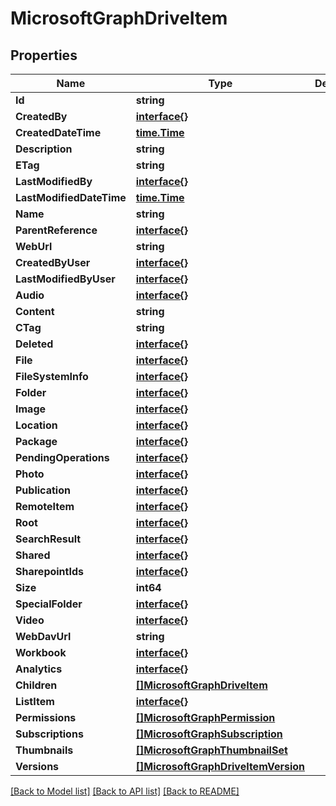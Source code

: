 # MicrosoftGraphDriveItem

## Properties

Name | Type | Description | Notes
------------ | ------------- | ------------- | -------------
**Id** | **string** |  | [optional] 
**CreatedBy** | [**interface{}**](.md) |  | [optional] 
**CreatedDateTime** | [**time.Time**](time.Time.md) |  | [optional] 
**Description** | **string** |  | [optional] 
**ETag** | **string** |  | [optional] 
**LastModifiedBy** | [**interface{}**](.md) |  | [optional] 
**LastModifiedDateTime** | [**time.Time**](time.Time.md) |  | [optional] 
**Name** | **string** |  | [optional] 
**ParentReference** | [**interface{}**](.md) |  | [optional] 
**WebUrl** | **string** |  | [optional] 
**CreatedByUser** | [**interface{}**](.md) |  | [optional] 
**LastModifiedByUser** | [**interface{}**](.md) |  | [optional] 
**Audio** | [**interface{}**](.md) |  | [optional] 
**Content** | **string** |  | [optional] 
**CTag** | **string** |  | [optional] 
**Deleted** | [**interface{}**](.md) |  | [optional] 
**File** | [**interface{}**](.md) |  | [optional] 
**FileSystemInfo** | [**interface{}**](.md) |  | [optional] 
**Folder** | [**interface{}**](.md) |  | [optional] 
**Image** | [**interface{}**](.md) |  | [optional] 
**Location** | [**interface{}**](.md) |  | [optional] 
**Package** | [**interface{}**](.md) |  | [optional] 
**PendingOperations** | [**interface{}**](.md) |  | [optional] 
**Photo** | [**interface{}**](.md) |  | [optional] 
**Publication** | [**interface{}**](.md) |  | [optional] 
**RemoteItem** | [**interface{}**](.md) |  | [optional] 
**Root** | [**interface{}**](.md) |  | [optional] 
**SearchResult** | [**interface{}**](.md) |  | [optional] 
**Shared** | [**interface{}**](.md) |  | [optional] 
**SharepointIds** | [**interface{}**](.md) |  | [optional] 
**Size** | **int64** |  | [optional] 
**SpecialFolder** | [**interface{}**](.md) |  | [optional] 
**Video** | [**interface{}**](.md) |  | [optional] 
**WebDavUrl** | **string** |  | [optional] 
**Workbook** | [**interface{}**](.md) |  | [optional] 
**Analytics** | [**interface{}**](.md) |  | [optional] 
**Children** | [**[]MicrosoftGraphDriveItem**](microsoft.graph.driveItem.md) |  | [optional] 
**ListItem** | [**interface{}**](.md) |  | [optional] 
**Permissions** | [**[]MicrosoftGraphPermission**](microsoft.graph.permission.md) |  | [optional] 
**Subscriptions** | [**[]MicrosoftGraphSubscription**](microsoft.graph.subscription.md) |  | [optional] 
**Thumbnails** | [**[]MicrosoftGraphThumbnailSet**](microsoft.graph.thumbnailSet.md) |  | [optional] 
**Versions** | [**[]MicrosoftGraphDriveItemVersion**](microsoft.graph.driveItemVersion.md) |  | [optional] 

[[Back to Model list]](../README.md#documentation-for-models) [[Back to API list]](../README.md#documentation-for-api-endpoints) [[Back to README]](../README.md)


